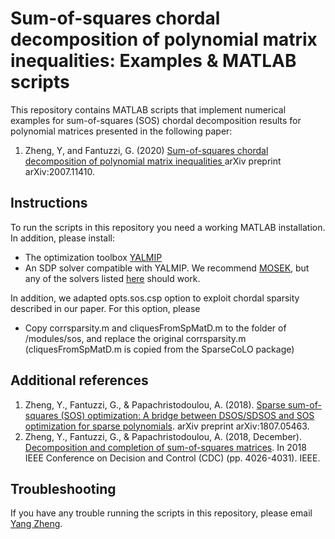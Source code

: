 # Sum-of-squares chordal decomposition of polynomial matrix inequalities: Examples & MATLAB scripts

This repository contains MATLAB scripts that implement numerical examples for sum-of-squares (SOS) chordal decomposition results for polynomial matrices presented in the following paper:

1) Zheng, Y, and Fantuzzi, G. (2020) [ Sum-of-squares chordal decomposition of polynomial matrix inequalities ](https://arxiv.org/abs/2007.11410) arXiv preprint arXiv:2007.11410.

## Instructions

To run the scripts in this repository you need a working MATLAB installation. In addition, please install:
* The optimization toolbox [YALMIP](https://yalmip.github.io/)
* An SDP solver compatible with YALMIP. We recommend [MOSEK](https://www.mosek.com/), but any of the solvers listed [here](https://yalmip.github.io/allsolvers/) should work.

In addition, we adapted opts.sos.csp option to exploit chordal sparsity described in our paper. For this option, please
* Copy corrsparsity.m and cliquesFromSpMatD.m to the folder of /modules/sos, and replace the original corrsparsity.m (cliquesFromSpMatD.m is copied from the SparseCoLO package)

<!--- OLD CONTENT - TO BE UPDATED?
## Further notes
In the SOSexampleYalmip.m, we demonstrated three methods
* Method 1 is the standard SOS approach.
* Method 2 is based on SOS matrix decompsotion; See [2] for details.
* Method 3 is based on the correlative sparsity technique, which was orginally proposed by Waki et al 2006; See [1] for a comparsion with DSOS/SDSOS techniques.
%
Also, note that 
* Methods 2 & 3 are equivalent and are in general more conservative than Method 1 
* Methods 2 & 3 are much more scalable than Method 1 for sparse instances. See [1],[2] for more numerical examples
%
-->

## Additional references
1) Zheng, Y., Fantuzzi, G., & Papachristodoulou, A. (2018).  [ Sparse sum-of-squares (SOS) optimization: A bridge between DSOS/SDSOS and SOS optimization for sparse polynomials](https://arxiv.org/pdf/1807.05463.pdf). arXiv preprint arXiv:1807.05463.
2) Zheng, Y., Fantuzzi, G., & Papachristodoulou, A. (2018, December).  [ Decomposition and completion of sum-of-squares matrices](https://arxiv.org/pdf/1804.02711.pdf). In 2018 IEEE Conference on Decision and Control (CDC) (pp. 4026-4031). IEEE.


## Troubleshooting
If you have any trouble running the scripts in this repository, please email [Yang Zheng](mailto:zhengy@g.harvard.edu?Subject=SOS-csp).
